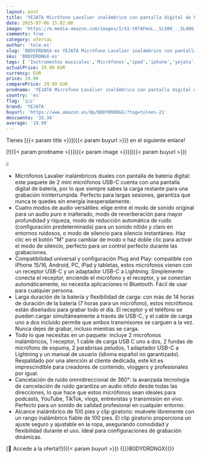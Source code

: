 ```yaml
---
layout: post
title: 'YEJATA Micrófono Lavalier inalámbrico con pantalla digital de batería de 360°  cancelación de ruido omnidireccional  rango de 100 pies  clip giratorio para iPhone 15/16  Android  PC  iPad  tableta'
date: 2025-07-06 15:02:00
image: 'https://m.media-amazon.com/images/I/41-t07AFmoL._SL500_._SL400_.jpg'
comments: true
category: ofertas
author: 'tole.es'
slug: 'B0DYDRDNGX-es YEJATA Micrófono Lavalier inalámbrico con pantalla digital...'
sku: 'B0DYDRDNGX-es'
tags: [ 'Instrumentos musicales','Micrófonos','ipad','iphone','yejata','🇪🇸', ]
actualPrice: 19.99 EUR
currency: EUR
price: 19.99
comparePrice: 29.99 EUR
prodname: 'YEJATA Micrófono Lavalier inalámbrico con pantalla digital de batería de 360°  cancelación de ruido omnidireccional  rango de 100 pies  clip giratorio para iPhone 15/16  Android  PC  iPad  tableta'
country: 'es'
flag: '🇪🇸'
brand: 'YEJATA'
buyurl: 'https://www.amazon.es/dp/B0DYDRDNGX/?tag=tolees-21'
descuento: '33.34'
average: '19.99'
---
```


Tienes [{{< param title >}}]({{< param buyurl >}}) en el siguiente enlace!

[![{{< param prodname >}}]({{< param image >}})]({{< param buyurl >}})

ℹ️:

- Micrófonos Lavalier inalámbricos duales con pantalla de batería digital: este paquete de 2 mini micrófonos USB-C cuenta con una pantalla digital de batería, por lo que siempre sabes la carga restante para una grabación ininterrumpida. Perfecto para largas sesiones, garantiza que nunca te quedes sin energía inesperadamente.
- Cuatro modos de audio versátiles: elige entre el modo de sonido original para un audio puro e inalterado, modo de reverberación para mayor profundidad y riqueza, modo de reducción automática de ruido (configuración predeterminada) para un sonido nítido y claro en entornos ruidosos, o modo de silencio para silencio instantáneo. Haz clic en el botón "M" para cambiar de modo o haz doble clic para activar el modo de silencio, perfecto para un control perfecto durante las grabaciones.
- Compatibilidad universal y configuración Plug and Play: compatible con iPhone 15/16, Android, PC, iPad y tabletas, estos micrófonos vienen con un receptor USB-C y un adaptador USB-C a Lightning. Simplemente conecta el receptor, enciende el micrófono y el receptor, y se conectan automáticamente, no necesita aplicaciones ni Bluetooth. Fácil de usar para cualquier persona.
- Larga duración de la batería y flexibilidad de carga: con más de 14 horas de duración de la batería (7 horas para un micrófono), estos micrófonos están diseñados para grabar todo el día. El receptor y el teléfono se pueden cargar simultáneamente a través de USB-C, y el cable de carga uno a dos incluido permite que ambos transmisores se carguen a la vez. Nunca dejes de grabar, incluso mientras se carga.
- Todo lo que necesitas en un paquete: incluye 2 micrófonos inalámbricos, 1 receptor, 1 cable de carga USB C uno a dos, 2 fundas de micrófono de espuma, 2 parabrisas peludos, 1 adaptador USB-C a Lightning y un manual de usuario (idioma español no garantizado). Respaldado por una atención al cliente dedicada, este kit es imprescindible para creadores de contenido, vloggers y profesionales por igual.
- Cancelación de ruido omnidireccional de 360°: la avanzada tecnología de cancelación de ruido garantiza un audio nítido desde todas las direcciones, lo que hace que estos micrófonos sean ideales para podcasts, YouTube, TikTok, vlogs, entrevistas y transmisión en vivo. Perfecto para un sonido de calidad profesional en cualquier entorno.
- Alcance inalámbrico de 100 pies y clip giratorio: muévete libremente con un rango inalámbrico fiable de 100 pies. El clip giratorio proporciona un ajuste seguro y ajustable en la ropa, asegurando comodidad y flexibilidad durante el uso. Ideal para configuraciones de grabación dinámicas.

[🛒 Accede a la oferta!!]({{< param buyurl >}})
{{<world>}}B0DYDRDNGX{{</world>}}
